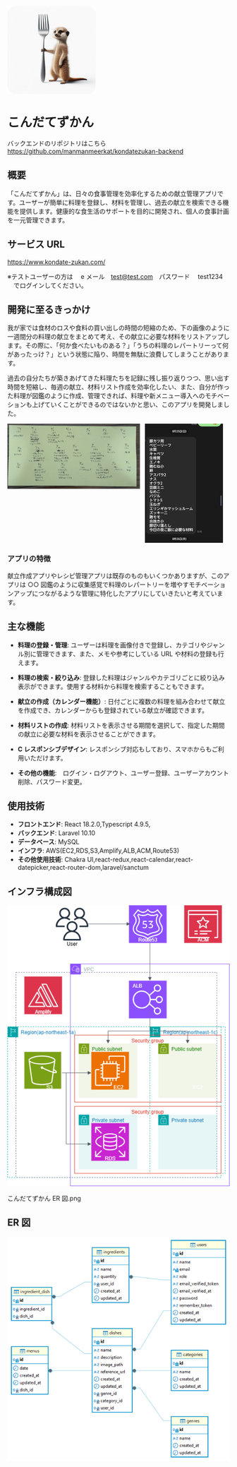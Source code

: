  <img src="public/logo512.png" alt="ファビコン" style="width: 200px; height: 200px; ">

# こんだてずかん

バックエンドのリポジトリはこちら　https://github.com/manmanmeerkat/kondatezukan-backend

## 概要

「こんだてずかん」は、日々の食事管理を効率化するための献立管理アプリです。ユーザーが簡単に料理を登録し、材料を管理し、過去の献立を検索できる機能を提供します。健康的な食生活のサポートを目的に開発され、個人の食事計画を一元管理できます。

## サービス URL

https://www.kondate-zukan.com/

※テストユーザーの方は　 e メール　test@test.com　パスワード　 test1234 　でログインしてください。

## 開発に至るきっかけ

我が家では食材のロスや食料の買い出しの時間の短縮のため、下の画像のように一週間分の料理の献立をまとめて考え、その献立に必要な材料をリストアップします。その際に、「何か食べたいものある？」「うちの料理のレパートリーって何があったっけ？」という状態に陥り、時間を無駄に浪費してしまうことがあります。

過去の自分たちが築きあげてきた料理たちを記録に残し振り返りつつ、思い出す時間を短縮し、毎週の献立、材料リスト作成を効率化したい、また、自分が作った料理が図鑑のように作成、管理できれば、料理や新メニュー導入へのモチベーションも上げていくことができるのではないかと思い、このアプリを開発しました。

<div style="display: flex; justify-content: flex-start; align-items: flex-start;">
  <img src="public/献立表.png" alt="献立表" style="width: 60%; height: auto; margin-right: 10px;" />
  <img src="public/材料リスト.png" alt="材料リスト" style="width: 35%; height: auto;" />
</div>

### アプリの特徴

献立作成アプリやレシピ管理アプリは既存のものもいくつかありますが、このアプリは ○○ 図鑑のように収集感覚で料理のレパートリーを増やすモチベーションアップにつながるような管理に特化したアプリにしていきたいと考えています。

## 主な機能

- **料理の登録・管理**: ユーザーは料理を画像付きで登録し、カテゴリやジャンル別に管理できます、また、メモや参考にしている URL や材料の登録も行えます。
- **料理の検索・絞り込み**: 登録した料理はジャンルやカテゴリごとに絞り込み表示ができます。使用する材料から料理を検索することもできます。
- **献立の作成（カレンダー機能）**: 日付ごとに複数の料理を組み合わせて献立を作成でき、カレンダーからも登録されている献立が確認できます。
- **材料リストの作成**: 材料リストを表示させる期間を選択して、指定した期間の献立に必要な材料を表示させることができます。
- **C レスポンシブデザイン**: レスポンシブ対応もしており、スマホからもご利用いただけます。

- **その他の機能**:　ログイン・ログアウト、ユーザー登録、ユーザーアカウント削除、パスワード変更。

## 使用技術

- **フロントエンド**: React 18.2.0,Typescript 4.9.5,
- **バックエンド**: Laravel 10.10
- **データベース**: MySQL
- **インフラ**: AWS(EC2,RDS,S3,Amplify,ALB,ACM,Route53)
- **その他使用技術**: Chakra UI,react-redux,react-calendar,react-datepicker,react-router-dom,laravel/sanctum

## インフラ構成図

![インフラ構成図](public/こんだてずかんインフラ構成図.png)

こんだてずかん ER 図.png

## ER 図

![ER図](public/こんだてずかんER図.png)
